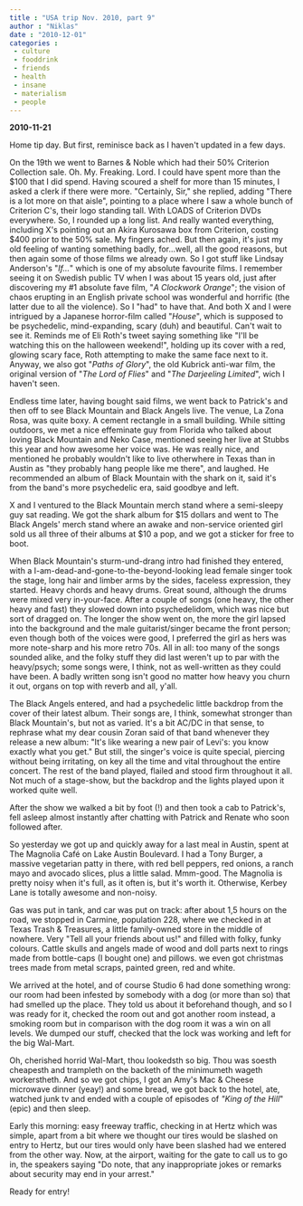 ```yaml
---
title : "USA trip Nov. 2010, part 9"
author : "Niklas"
date : "2010-12-01"
categories : 
 - culture
 - fooddrink
 - friends
 - health
 - insane
 - materialism
 - people
---
```


**2010-11-21**

Home tip day. But first, reminisce back as I haven't updated in a few days.

On the 19th we went to Barnes & Noble which had their 50% Criterion Collection sale. Oh. My. Freaking. Lord. I could have spent more than the $100 that I did spend. Having scoured a shelf for more than 15 minutes, I asked a clerk if there were more. "Certainly, Sir," she replied, adding "There is a lot more on that aisle", pointing to a place where I saw a whole bunch of Criterion C's, their logo standing tall. With LOADS of Criterion DVDs everywhere. So, I rounded up a long list. And really wanted everything, including X's pointing out an Akira Kurosawa box from Criterion, costing $400 prior to the 50% sale. My fingers ached. But then again, it's just my old feeling of wanting something badly, for...well, all the good reasons, but then again some of those films we already own. So I got stuff like Lindsay Anderson's "_If..._" which is one of my absolute favourite films. I remember seeing it on Swedish public TV when I was about 15 years old, just after discovering my #1 absolute fave film, "_A Clockwork Orange_"; the vision of chaos erupting in an English private school was wonderful and horrific (the latter due to all the violence). So I "had" to have that. And both X and I were intrigued by a Japanese horror-film called "_House_", which is supposed to be psychedelic, mind-expanding, scary (duh) and beautiful. Can't wait to see it. Reminds me of Eli Roth's tweet saying something like "I'll be watching this on the halloween weekend!", holding up its cover with a red, glowing scary face, Roth attempting to make the same face next to it. Anyway, we also got "_Paths of Glory_", the old Kubrick anti-war film, the original version of "_The Lord of Flies_" and "_The Darjeeling Limited_", wich I haven't seen.

Endless time later, having bought said films, we went back to Patrick's and then off to see Black Mountain and Black Angels live. The venue, La Zona Rosa, was quite boxy. A cement rectangle in a small building. While sitting outdoors, we met a nice effeminate guy from Florida who talked about loving Black Mountain and Neko Case, mentioned seeing her live at Stubbs this year and how awesome her voice was. He was really nice, and mentioned he probably wouldn't like to live otherwhere in Texas than in Austin as "they probably hang people like me there", and laughed. He recommended an album of Black Mountain with the shark on it, said it's from the band's more psychedelic era, said goodbye and left.

X and I ventured to the Black Mountain merch stand where a semi-sleepy guy sat reading. We got the shark album for $15 dollars and went to The Black Angels' merch stand where an awake and non-service oriented girl sold us all three of their albums at $10 a pop, and we got a sticker for free to boot.

When Black Mountain's sturm-und-drang intro had finished they entered, with a I-am-dead-and-gone-to-the-beyond-looking lead female singer took the stage, long hair and limber arms by the sides, faceless expression, they started. Heavy chords and heavy drums. Great sound, although the drums were mixed very in-your-face. After a couple of songs (one heavy, the other heavy and fast) they slowed down into psychedelidom, which was nice but sort of dragged on. The longer the show went on, the more the girl lapsed into the background and the male guitarist/singer became the front person; even though both of the voices were good, I preferred the girl as hers was more note-sharp and his more retro 70s. All in all: too many of the songs sounded alike, and the folky stuff they did last weren't up to par with the heavy/psych; some songs were, I think, not as well-written as they could have been. A badly written song isn't good no matter how heavy you churn it out, organs on top with reverb and all, y'all.

The Black Angels entered, and had a psychedelic little backdrop from the cover of their latest album. Their songs are, I think, somewhat stronger than Black Mountain's, but not as varied. It's a bit AC/DC in that sense, to rephrase what my dear cousin Zoran said of that band whenever they release a new album: "It's like wearing a new pair of Levi's: you know exactly what you get." But still, the singer's voice is quite special, piercing without being irritating, on key all the time and vital throughout the entire concert. The rest of the band played, flailed and stood firm throughout it all. Not much of a stage-show, but the backdrop and the lights played upon it worked quite well.

After the show we walked a bit by foot (!) and then took a cab to Patrick's, fell asleep almost instantly after chatting with Patrick and Renate who soon followed after.

So yesterday we got up and quickly away for a last meal in Austin, spent at The Magnolia Café on Lake Austin Boulevard. I had a Tony Burger, a massive vegetarian patty in there, with red bell peppers, red onions, a ranch mayo and avocado slices, plus a little salad. Mmm-good. The Magnolia is pretty noisy when it's full, as it often is, but it's worth it. Otherwise, Kerbey Lane is totally awesome and non-noisy.

Gas was put in tank, and car was put on track: after about 1,5 hours on the road, we stopped in Carmine, population 228, where we checked in at Texas Trash & Treasures, a little family-owned store in the middle of nowhere. Very "Tell all your friends about us!" and filled with folky, funky colours. Cattle skulls and angels made of wood and doll parts next to rings made from bottle-caps (I bought one) and pillows. we even got christmas trees made from metal scraps, painted green, red and white.

We arrived at the hotel, and of course Studio 6 had done something wrong: our room had been infested by somebody with a dog (or more than so) that had smelled up the place. They told us about it beforehand though, and so I was ready for it, checked the room out and got another room instead, a smoking room but in comparison with the dog room it was a win on all levels. We dumped our stuff, checked that the lock was working and left for the big Wal-Mart.

Oh, cherished horrid Wal-Mart, thou lookedsth so big. Thou was soesth cheapesth and trampleth on the backeth of the minimumeth wageth workerstheth. And so we got chips, I got an Amy's Mac & Cheese microwave dinner (yeay!) and some bread, we got back to the hotel, ate, watched junk tv and ended with a couple of episodes of _"King of the Hill_" (epic) and then sleep.

Early this morning: easy freeway traffic, checking in at Hertz which was simple, apart from a bit where we thought our tires would be slashed on entry to Hertz, but our tires would only have been slashed had we entered from the other way. Now, at the airport, waiting for the gate to call us to go in, the speakers saying "Do note, that any inappropriate jokes or remarks about security may end in your arrest."

Ready for entry!
